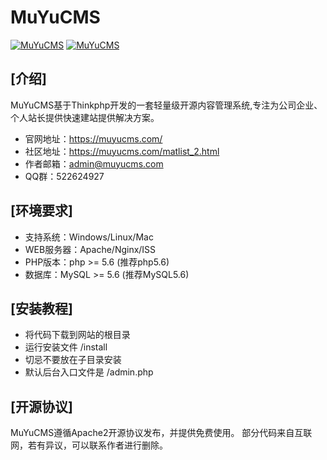 # MuYuCMS

[![MuYuCMS](https://img.shields.io/badge/license-Apache%202-blue.svg)](http://www.muyucms.com/artlist_1.html)
[![MuYuCMS](https://img.shields.io/badge/MuYuCMS-2.2-brightgreen.svg)](http://www.muyucms.com/artlist_1.html)

## [介绍]
MuYuCMS基于Thinkphp开发的一套轻量级开源内容管理系统,专注为公司企业、个人站长提供快速建站提供解决方案。

- 官网地址：https://muyucms.com/
- 社区地址：https://muyucms.com/matlist_2.html
- 作者邮箱：admin@muyucms.com
- QQ群：522624927

## [环境要求]
- 支持系统：Windows/Linux/Mac
- WEB服务器：Apache/Nginx/ISS
- PHP版本：php >= 5.6 (推荐php5.6)
- 数据库：MySQL >= 5.6 (推荐MySQL5.6)

## [安装教程]
- 将代码下载到网站的根目录
- 运行安装文件 /install
- 切忌不要放在子目录安装
- 默认后台入口文件是 /admin.php

## [开源协议]
MuYuCMS遵循Apache2开源协议发布，并提供免费使用。 
部分代码来自互联网，若有异议，可以联系作者进行删除。
